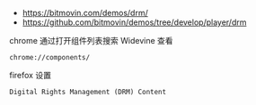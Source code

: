- https://bitmovin.com/demos/drm/
- https://github.com/bitmovin/demos/tree/develop/player/drm

chrome 通过打开组件列表搜索 Widevine 查看
```shell
chrome://components/
```

firefox 设置

`Digital Rights Management (DRM) Content`
